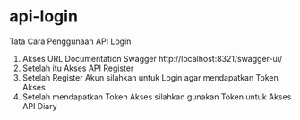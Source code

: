 # api-login

Tata Cara Penggunaan API Login

1. Akses URL Documentation Swagger http://localhost:8321/swagger-ui/
2. Setelah itu Akses API Register
3. Setelah Register Akun silahkan untuk Login agar mendapatkan Token Akses
4. Setelah mendapatkan Token Akses silahkan gunakan Token untuk Akses API Diary
